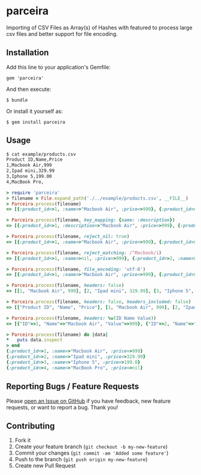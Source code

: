 parceira
========

Importing of CSV Files as Array(s) of Hashes with featured to process large csv files and better support for file encoding.

## Installation

Add this line to your application's Gemfile:

    gem 'parceira'

And then execute:

    $ bundle

Or install it yourself as:

    $ gem install parceira

## Usage

```bash
$ cat example/products.csv
Product ID,Name,Price
1,Macbook Air,999
2,Ipad mini,329.99
3,Iphone 5,199.00
4,MacBook Pro,
```

```ruby
> require 'parceira'
> filename = File.expand_path('./../example/products.csv', __FILE__)
> Parceira.process(filename)
=> [{:product_id=>1, :name=>"Macbook Air", :price=>999}, {:product_id=>2, :name=>"Ipad mini", :price=>329.99}, {:product_id=>3, :name=>"Iphone 5", :price=>199.0}, {:product_id=>4, :name=>"MacBook Pro", :price=>nil}]

> Parceira.process(filename, key_mapping: {name: :description})
=> [{:product_id=>1, :description=>"Macbook Air", :price=>999}, {:product_id=>2, :description=>"Ipad mini", :price=>329.99}, {:product_id=>3, :description=>"Iphone 5", :price=>199.0}, {:product_id=>4, :description=>"MacBook Pro", :price=>nil}]

> Parceira.process(filename, reject_nil: true)
=> [{:product_id=>1, :name=>"Macbook Air", :price=>999}, {:product_id=>2, :name=>"Ipad mini", :price=>329.99}, {:product_id=>3, :name=>"Iphone 5", :price=>199.0}, {:product_id=>4, :name=>"MacBook Pro"}]

> Parceira.process(filename, reject_matching: /^Macbook/i)
=> [{:product_id=>1, :name=>nil, :price=>999}, {:product_id=>2, :name=>"Ipad mini", :price=>329.99}, {:product_id=>3, :name=>"Iphone 5", :price=>199.0}, {:product_id=>4, :name=>nil, :price=>nil}]

> Parceira.process(filename, file_encoding: 'utf-8')
=> [{:product_id=>1, :name=>"Macbook Air", :price=>999}, {:product_id=>2, :name=>"Ipad mini", :price=>329.99}, {:product_id=>3, :name=>"Iphone 5", :price=>199.0}, {:product_id=>4, :name=>"MacBook Pro", :price=>nil}]

> Parceira.process(filename, headers: false)
=> [[1, "Macbook Air", 999], [2, "Ipad mini", 329.99], [3, "Iphone 5", 199.0], [4, "MacBook Pro", nil]]

> Parceira.process(filename, headers: false, headers_included: false)
=> [["Product ID", "Name", "Price"], [1, "Macbook Air", 999], [2, "Ipad mini", 329.99], [3, "Iphone 5", 199.0], [4, "MacBook Pro", nil]]

> Parceira.process(filename, headers: %w(ID Name Value))
=> [{"ID"=>1, "Name"=>"Macbook Air", "Value"=>999}, {"ID"=>2, "Name"=>"Ipad mini", "Value"=>329.99}, {"ID"=>3, "Name"=>"Iphone 5", "Value"=>199.0}, {"ID"=>4, "Name"=>"MacBook Pro", "Value"=>nil}]

> Parceira.process(filename) do |data|
*   puts data.inspect
> end
{:product_id=>1, :name=>"Macbook Air", :price=>999}
{:product_id=>2, :name=>"Ipad mini", :price=>329.99}
{:product_id=>3, :name=>"Iphone 5", :price=>199.0}
{:product_id=>4, :name=>"MacBook Pro", :price=>nil}
```


## Reporting Bugs / Feature Requests
Please [open an Issue on GitHub](https://github.com/marcosgz/parceira/issues) if you have feedback, new feature requests, or want to report a bug. Thank you!


## Contributing

1. Fork it
2. Create your feature branch (`git checkout -b my-new-feature`)
3. Commit your changes (`git commit -am 'Added some feature'`)
4. Push to the branch (`git push origin my-new-feature`)
5. Create new Pull Request
